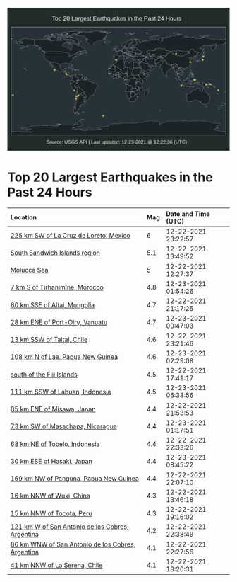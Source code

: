 ![Map](./map.png)

# Top 20 Largest Earthquakes in the Past 24 Hours

| Location | Mag | Date and Time (UTC) |
|:---|:---|:---|
| [225 km SW of La Cruz de Loreto, Mexico](https://earthquake.usgs.gov/earthquakes/eventpage/us6000gepm) | 6 | 12-22-2021 23:22:57 |
| [South Sandwich Islands region](https://earthquake.usgs.gov/earthquakes/eventpage/us6000geiv) | 5.1 | 12-22-2021 13:49:52 |
| [Molucca Sea](https://earthquake.usgs.gov/earthquakes/eventpage/us6000gehc) | 5 | 12-22-2021 12:27:37 |
| [7 km S of Tirhanimîne, Morocco](https://earthquake.usgs.gov/earthquakes/eventpage/us6000geqa) | 4.8 | 12-23-2021 01:54:26 |
| [60 km SSE of Altai, Mongolia](https://earthquake.usgs.gov/earthquakes/eventpage/us6000genq) | 4.7 | 12-22-2021 21:17:25 |
| [28 km ENE of Port-Olry, Vanuatu](https://earthquake.usgs.gov/earthquakes/eventpage/us6000geq2) | 4.7 | 12-23-2021 00:47:03 |
| [13 km SSW of Taltal, Chile](https://earthquake.usgs.gov/earthquakes/eventpage/us6000gepl) | 4.6 | 12-22-2021 23:21:46 |
| [108 km N of Lae, Papua New Guinea](https://earthquake.usgs.gov/earthquakes/eventpage/us6000geqh) | 4.6 | 12-23-2021 02:29:08 |
| [south of the Fiji Islands](https://earthquake.usgs.gov/earthquakes/eventpage/us6000gemf) | 4.5 | 12-22-2021 17:41:17 |
| [111 km SSW of Labuan, Indonesia](https://earthquake.usgs.gov/earthquakes/eventpage/us6000gerz) | 4.5 | 12-23-2021 06:33:56 |
| [85 km ENE of Misawa, Japan](https://earthquake.usgs.gov/earthquakes/eventpage/us6000geny) | 4.4 | 12-22-2021 21:53:53 |
| [73 km SW of Masachapa, Nicaragua](https://earthquake.usgs.gov/earthquakes/eventpage/us6000geq6) | 4.4 | 12-23-2021 01:17:51 |
| [68 km NE of Tobelo, Indonesia](https://earthquake.usgs.gov/earthquakes/eventpage/us6000gepb) | 4.4 | 12-22-2021 22:33:26 |
| [30 km ESE of Hasaki, Japan](https://earthquake.usgs.gov/earthquakes/eventpage/us6000gess) | 4.4 | 12-23-2021 08:45:22 |
| [169 km NW of Panguna, Papua New Guinea](https://earthquake.usgs.gov/earthquakes/eventpage/us6000genz) | 4.4 | 12-22-2021 22:07:10 |
| [16 km NNW of Wuxi, China](https://earthquake.usgs.gov/earthquakes/eventpage/us6000geit) | 4.3 | 12-22-2021 13:46:18 |
| [15 km NNW of Tocota, Peru](https://earthquake.usgs.gov/earthquakes/eventpage/us6000gemq) | 4.3 | 12-22-2021 19:16:02 |
| [121 km W of San Antonio de los Cobres, Argentina](https://earthquake.usgs.gov/earthquakes/eventpage/us6000gepa) | 4.2 | 12-22-2021 22:38:49 |
| [86 km WNW of San Antonio de los Cobres, Argentina](https://earthquake.usgs.gov/earthquakes/eventpage/us6000gep9) | 4.1 | 12-22-2021 22:27:56 |
| [41 km NNW of La Serena, Chile](https://earthquake.usgs.gov/earthquakes/eventpage/us6000gemg) | 4.1 | 12-22-2021 18:20:31 |
